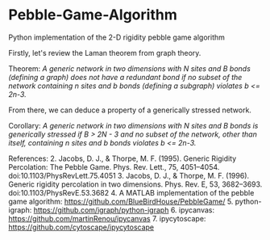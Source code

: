 # Pebble-Game-Algorithm
Python implementation of the 2-D rigidity pebble game algorithm

Firstly, let's review the Laman theorem from graph theory.

Theorem: *A generic network in two dimensions with N sites and B bonds (defining a graph) does not have a redundant bond if no subset of the network containing n sites and b bonds (defining a subgraph) violates b <= 2n-3.*

From there, we can deduce a property of a generically stressed network.

Corollary: *A generic network in two dimensions with N sites and B bonds is generically stressed if B > 2N - 3 and no subset of the network, other than itself, containing n sites and b bonds violates b <= 2n-3.*

References:
2. Jacobs, D. J., & Thorpe, M. F. (1995). Generic Rigidity Percolation: The Pebble Game. Phys. Rev. Lett., 75, 4051–4054. doi:10.1103/PhysRevLett.75.4051
3. Jacobs, D. J., & Thorpe, M. F. (1996). Generic rigidity percolation in two dimensions. Phys. Rev. E, 53, 3682–3693. doi:10.1103/PhysRevE.53.3682
4. A MATLAB implementation of the pebble game algorithm: https://github.com/BlueBirdHouse/PebbleGame/
5. python-igraph: https://github.com/igraph/python-igraph
6. ipycanvas: https://github.com/martinRenou/ipycanvas
7. ipycytoscape: https://github.com/cytoscape/ipycytoscape
